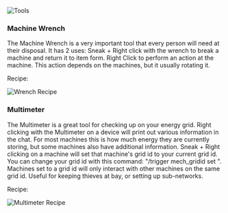 ![Tools](https://i.imgur.com/SbdY8m7.png?1)

### Machine Wrench

The Machine Wrench is a very important tool that every person will need at their disposal. It has 2 uses: Sneak + Right click with the wrench to break a machine and return it to item form. Right Click to perform an action at the machine. This action depends on the machines, but it usually rotating it.

Recipe:

![Wrench Recipe](https://i.imgur.com/tnmc9lZ.png?1)

### Multimeter

The Multimeter is a great tool for checking up on your energy grid. Right clicking with the Multimeter on a device will print out various information in the chat. For most machines this is how much energy they are currently storing, but some machines also have additional information. Sneak + Right clicking on a machine will set that machine's grid id to your current grid id. You can change your grid id with this command: "/trigger mech_gridid set <value>". Machines set to a grid id will only interact with other machines on the same grid id. Useful for keeping thieves at bay, or setting up sub-networks.

Recipe:

![Multimeter Recipe](https://i.imgur.com/PcULkc2.png?1)
